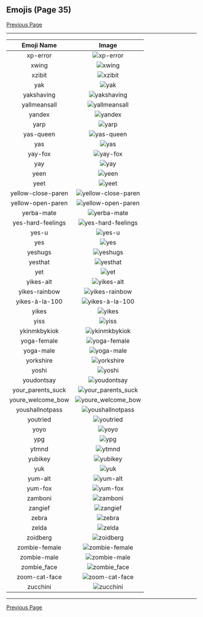 
## Emojis (Page 35)

[Previous Page](/docs/lgbtintech/page-w-0034.md)

<hr />

|Emoji Name|Image|
| :-: | :-: |
|xp-error| ![xp-error](/emojis/lgbtintech/xp-error.png)|
|xwing| ![xwing](/emojis/lgbtintech/xwing.png)|
|xzibit| ![xzibit](/emojis/lgbtintech/xzibit.png)|
|yak| ![yak](/emojis/lgbtintech/yak.jpg)|
|yakshaving| ![yakshaving](/emojis/lgbtintech/yakshaving.png)|
|yallmeansall| ![yallmeansall](/emojis/lgbtintech/yallmeansall.png)|
|yandex| ![yandex](/emojis/lgbtintech/yandex.png)|
|yarp| ![yarp](/emojis/lgbtintech/yarp.png)|
|yas-queen| ![yas-queen](/emojis/lgbtintech/yas-queen.png)|
|yas| ![yas](/emojis/lgbtintech/yas.jpg)|
|yay-fox| ![yay-fox](/emojis/lgbtintech/yay-fox.gif)|
|yay| ![yay](/emojis/lgbtintech/yay.png)|
|yeen| ![yeen](/emojis/lgbtintech/yeen.png)|
|yeet| ![yeet](/emojis/lgbtintech/yeet.png)|
|yellow-close-paren| ![yellow-close-paren](/emojis/lgbtintech/yellow-close-paren.png)|
|yellow-open-paren| ![yellow-open-paren](/emojis/lgbtintech/yellow-open-paren.png)|
|yerba-mate| ![yerba-mate](/emojis/lgbtintech/yerba-mate.png)|
|yes-hard-feelings| ![yes-hard-feelings](/emojis/lgbtintech/yes-hard-feelings.jpg)|
|yes-u| ![yes-u](/emojis/lgbtintech/yes-u.jpg)|
|yes| ![yes](/emojis/lgbtintech/yes.png)|
|yeshugs| ![yeshugs](/emojis/lgbtintech/yeshugs.png)|
|yesthat| ![yesthat](/emojis/lgbtintech/yesthat.png)|
|yet| ![yet](/emojis/lgbtintech/yet.png)|
|yikes-alt| ![yikes-alt](/emojis/lgbtintech/yikes-alt.png)|
|yikes-rainbow| ![yikes-rainbow](/emojis/lgbtintech/yikes-rainbow.png)|
|yikes-à-la-100| ![yikes-à-la-100](/emojis/lgbtintech/yikes-à-la-100.png)|
|yikes| ![yikes](/emojis/lgbtintech/yikes.png)|
|yiss| ![yiss](/emojis/lgbtintech/yiss.png)|
|ykinmkbykiok| ![ykinmkbykiok](/emojis/lgbtintech/ykinmkbykiok.png)|
|yoga-female| ![yoga-female](/emojis/lgbtintech/yoga-female.png)|
|yoga-male| ![yoga-male](/emojis/lgbtintech/yoga-male.png)|
|yorkshire| ![yorkshire](/emojis/lgbtintech/yorkshire.png)|
|yoshi| ![yoshi](/emojis/lgbtintech/yoshi.gif)|
|youdontsay| ![youdontsay](/emojis/lgbtintech/youdontsay.png)|
|your_parents_suck| ![your_parents_suck](/emojis/lgbtintech/your_parents_suck.png)|
|youre_welcome_bow| ![youre_welcome_bow](/emojis/lgbtintech/youre_welcome_bow.png)|
|youshallnotpass| ![youshallnotpass](/emojis/lgbtintech/youshallnotpass.gif)|
|youtried| ![youtried](/emojis/lgbtintech/youtried.jpg)|
|yoyo| ![yoyo](/emojis/lgbtintech/yoyo.gif)|
|ypg| ![ypg](/emojis/lgbtintech/ypg.png)|
|ytmnd| ![ytmnd](/emojis/lgbtintech/ytmnd.png)|
|yubikey| ![yubikey](/emojis/lgbtintech/yubikey.jpg)|
|yuk| ![yuk](/emojis/lgbtintech/yuk.png)|
|yum-alt| ![yum-alt](/emojis/lgbtintech/yum-alt.png)|
|yum-fox| ![yum-fox](/emojis/lgbtintech/yum-fox.gif)|
|zamboni| ![zamboni](/emojis/lgbtintech/zamboni.png)|
|zangief| ![zangief](/emojis/lgbtintech/zangief.gif)|
|zebra| ![zebra](/emojis/lgbtintech/zebra.png)|
|zelda| ![zelda](/emojis/lgbtintech/zelda.gif)|
|zoidberg| ![zoidberg](/emojis/lgbtintech/zoidberg.jpg)|
|zombie-female| ![zombie-female](/emojis/lgbtintech/zombie-female.png)|
|zombie-male| ![zombie-male](/emojis/lgbtintech/zombie-male.png)|
|zombie_face| ![zombie_face](/emojis/lgbtintech/zombie_face.png)|
|zoom-cat-face| ![zoom-cat-face](/emojis/lgbtintech/zoom-cat-face.gif)|
|zucchini| ![zucchini](/emojis/lgbtintech/zucchini.png)|

<hr/>

[Previous Page](/docs/lgbtintech/page-w-0034.md)